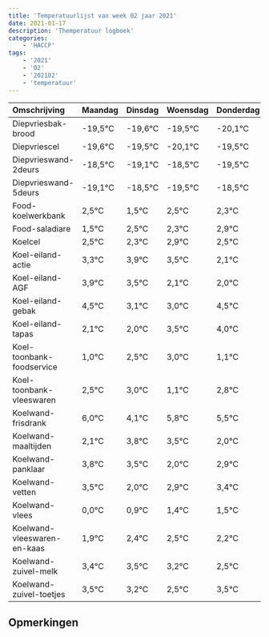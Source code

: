 ```yaml
---
title: 'Temperatuurlijst van week 02 jaar 2021'
date: 2021-01-17
description: 'Themperatuur logboek'
categories:
    - 'HACCP'
tags:
    - '2021'
    - '02'
    - '202102'
    - 'temperatuur'
---
```

|Omschrijving|Maandag|Dinsdag|Woensdag|Donderdag|Vrijdag|Zaterdag|Zondag|
|:---|:---|:---|:---|:---|:---|:---|:---|
|Diepvriesbak-brood|-19,5°C|-19,6°C|-19,5°C|-20,1°C|-19,5°C|-20,5°C|-19,5°C|
|Diepvriescel|-19,6°C|-19,5°C|-20,1°C|-19,5°C|-20,5°C|-19,5°C|-19,7°C|
|Diepvrieswand-2deurs|-18,5°C|-19,1°C|-18,5°C|-19,5°C|-18,5°C|-18,7°C|-18,1°C|
|Diepvrieswand-5deurs|-19,1°C|-18,5°C|-19,5°C|-18,5°C|-18,7°C|-18,1°C|-18,5°C|
|Food-koelwerkbank|2,5°C|1,5°C|2,5°C|2,3°C|2,9°C|2,5°C|1,1°C|
|Food-saladiare|1,5°C|2,5°C|2,3°C|2,9°C|2,5°C|1,1°C|1,0°C|
|Koelcel|2,5°C|2,3°C|2,9°C|2,5°C|1,1°C|1,0°C|2,5°C|
|Koel-eiland-actie|3,3°C|3,9°C|3,5°C|2,1°C|2,0°C|3,5°C|4,0°C|
|Koel-eiland-AGF|3,9°C|3,5°C|2,1°C|2,0°C|3,5°C|4,0°C|2,1°C|
|Koel-eiland-gebak|4,5°C|3,1°C|3,0°C|4,5°C|5,0°C|3,1°C|4,8°C|
|Koel-eiland-tapas|2,1°C|2,0°C|3,5°C|4,0°C|2,1°C|3,8°C|3,5°C|
|Koel-toonbank-foodservice|1,0°C|2,5°C|3,0°C|1,1°C|2,8°C|2,5°C|1,0°C|
|Koel-toonbank-vleeswaren|2,5°C|3,0°C|1,1°C|2,8°C|2,5°C|1,0°C|1,9°C|
|Koelwand-frisdrank|6,0°C|4,1°C|5,8°C|5,5°C|4,0°C|4,9°C|5,4°C|
|Koelwand-maaltijden|2,1°C|3,8°C|3,5°C|2,0°C|2,9°C|3,4°C|3,5°C|
|Koelwand-panklaar|3,8°C|3,5°C|2,0°C|2,9°C|3,4°C|3,5°C|3,2°C|
|Koelwand-vetten|3,5°C|2,0°C|2,9°C|3,4°C|3,5°C|3,2°C|2,5°C|
|Koelwand-vlees|0,0°C|0,9°C|1,4°C|1,5°C|1,2°C|0,5°C|1,5°C|
|Koelwand-vleeswaren-en-kaas|1,9°C|2,4°C|2,5°C|2,2°C|1,5°C|2,5°C|2,5°C|
|Koelwand-zuivel-melk|3,4°C|3,5°C|3,2°C|2,5°C|3,5°C|3,5°C|3,8°C|
|Koelwand-zuivel-toetjes|3,5°C|3,2°C|2,5°C|3,5°C|3,5°C|3,8°C|3,3°C|

## Opmerkingen


